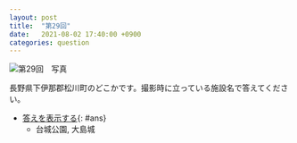 ```yaml
---
layout: post
title:  "第29回"
date:   2021-08-02 17:40:00 +0900
categories: question
---
```


![第29回　写真](/kokodoko/images/q29.jpg)

長野県下伊那郡松川町のどこかです。撮影時に立っている施設名で答えてください。

- [答えを表示する](javascript:void(0)){: #ans}  
   - 台城公園, 大島城

